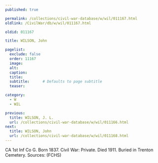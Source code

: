 ```yaml
---
published: true

permalink: /collections/civil-war-database/w/wil/011167.html
oldlink: /CivilWar/db/w/wil/011167.html

oldid: 011167

title: WILSON, John

pagelist:
  exclude: false
  order: 11167
  image: 
  alt:
  caption:
  title:
  subtitle:      # Defaults to page subtitle
  teaser:

category: 
  - W 
  - WIL

previous:
  title: WILSON, J. L.
  url: /collections/civil-war-database/w/wil/011166.html  
next:
  title: WILSON, John
  url: /collections/civil-war-database/w/wil/011168.html   
---
```

CA 1st Inf Co G. Born 1837. Civil War: Private. Died 1911. Buried in Trenton Cemetery. Sources: (FCHS)